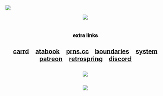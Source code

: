 ![](https://cdn.discordapp.com/attachments/1189380633882021920/1226409857599406181/9d2df1b7bef43329d7f04771471fae0417b5ef04.png?ex=66a5dd2f&is=66a48baf&hm=161750bcb5e28a78b3a8fbc6ed0c98acbeb187291bde44f0652584f689c5c6ac&)
<div align="center">
<img src="https://cdn.discordapp.com/attachments/1189380633882021920/1266757038743228426/PsBFgi3.png?ex=66ac3dad&is=66aaec2d&hm=48604e264327ab7e76b1c0f84c9dadcf875c30c490143b23e1e1df26c5ee947a&">
<div align="center">
</div>
<div align="center">
<h1>
<div align="center">
<sup><sub><sub>𝐞𝐱𝐭𝐫𝐚 𝐥𝐢𝐧𝐤𝐬</sub></sup></sup>

 <sup><sub>[carrd](https://freethecanine.carrd.co) [atabook](https://freethecanine.atabook.org) [prns.cc](https://pronouns.cc/@canine_collective/freethecanine) [boundaries](https://rentry.co/bosptboundries) [system patreon](https://www.patreon.com/canine_collective) [retrospring](https://retrospring.net/@freethecanine) [discord](https://discord.com/users/672611639933272086)</sup></sup>

![](https://komarev.com/ghpvc/?username=freethecanine&color=000000&style=flat-square)
	
<img src="https://cdn.discordapp.com/attachments/1189380633882021920/1226409933159927888/9d2df1b7bef43329d7f04771471fae0417b5ef04.png?ex=66a5dd41&is=66a48bc1&hm=10094a353e0dfc448d5279ca8da102a3cd6da37326a23b49f83ed20a0bfa84d2&">
</div>
